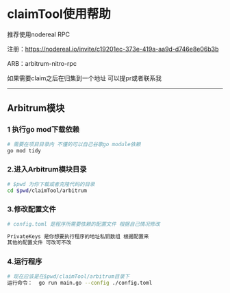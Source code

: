 # claimTool使用帮助

推荐使用nodereal RPC

注册：https://nodereal.io/invite/c19201ec-373e-419a-aa9d-d746e8e06b3b

ARB：arbitrum-nitro-rpc

如果需要claim之后在归集到一个地址 可以提pr或者联系我

***

## Arbitrum模块

### 1 执行go mod下载依赖

```bash
# 需要在项目目录内 不懂的可以自己谷歌go module依赖
go mod tidy
```

### 2.进入Arbitrum模块目录

```bash
# $pwd 为你下载或者克隆代码的目录
cd $pwd/claimTool/arbitrum
```

### 3.修改配置文件

```bash
# config.toml 是程序所需要依赖的配置文件 根据自己情况修改

PrivateKeys 是你想要执行程序的地址私钥数组 根据配置来
其他的配置文件 可改可不改
```

### 4.运行程序

```bash
# 现在应该是在$pwd/claimTool/arbitrum目录下
运行命令：  go run main.go --config ./config.toml
```

